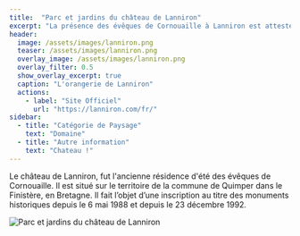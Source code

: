 ```yaml
---
title:  "Parc et jardins du château de Lanniron"
excerpt: "La présence des évêques de Cornouaille à Lanniron est attestée depuis le XIIe siècle. "
header:
  image: /assets/images/lanniron.png
  teaser: /assets/images/lanniron.png
  overlay_image: /assets/images/lanniron.png
  overlay_filter: 0.5
  show_overlay_excerpt: true
  caption: "L'orangerie de Lanniron"
  actions:
    - label: "Site Officiel"
      url: "https://lanniron.com/fr/"
sidebar:
  - title: "Catégorie de Paysage"
    text: "Domaine"
  - title: "Autre information"
    text: "Chateau !"
---
```


Le château de Lanniron, fut l'ancienne résidence d'été des évêques de Cornouaille. 
Il est situé sur le territoire de la commune de Quimper dans le Finistère, en Bretagne. 
Il fait l’objet d’une inscription au titre des monuments historiques depuis le 6 mai 1988 et depuis le 23 décembre 1992.

![Parc et jardins du château de Lanniron](/plan-paysage-quimper/assets/images/lanniron.png)
